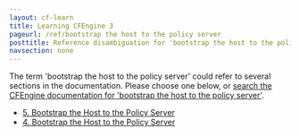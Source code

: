 ```yaml
---
layout: cf-learn
title: Learning CFEngine 3
pageurl: /ref/bootstrap the host to the policy server
posttitle: Reference disambiguation for 'bootstrap the host to the policy server'
navsection: none
---
```


The term 'bootstrap the host to the policy server' could refer to several sections in the documentation. Please choose one below, or
[search the CFEngine documentation for 'bootstrap the host to the policy server'](http://cfengine.com/docs/latest/search.html?q=bootstrap+the+host+to+the+policy+server).

- [5. Bootstrap the Host to the Policy Server](http://cfengine.com/docs/latest/guide-installation-and-configuration-general-installation-installation-community.html#5-bootstrap-the-host-to-the-policy-server)
- [4. Bootstrap the Host to the Policy Server](http://cfengine.com/docs/latest/guide-installation-and-configuration-general-installation-installation-enterprise-free.html#4-bootstrap-the-host-to-the-policy-server)
